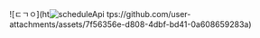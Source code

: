 
![ㄷㄱㅇ](ht![scheduleApi](https://github.com/user-attachments/assets/138d6aa6-250d-4fa0-b1da-f90d77a14ec6)
tps://github.com/user-attachments/assets/7f56356e-d808-4dbf-bd41-0a608659283a)

